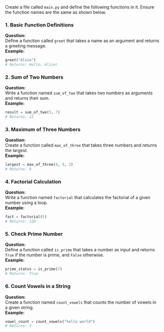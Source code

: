 Create a file called `main.py` and define the following functions in it. Ensure the function names are the same as shown below.

### 1. Basic Function Definitions
**Question:**  
Define a function called `greet` that takes a name as an argument and returns a greeting message.  
**Example:**  
```python
greet("Alice")  
# Returns: Hello, Alice!
```

### 2. Sum of Two Numbers
**Question:**  
Write a function named `sum_of_two` that takes two numbers as arguments and returns their sum.  
**Example:**  
```python
result = sum_of_two(5, 7)  
# Returns: 12
```

### 3. Maximum of Three Numbers
**Question:**  
Create a function called `max_of_three` that takes three numbers and returns the largest.  
**Example:**  
```python
largest = max_of_three(4, 9, 2)  
# Returns: 9
```

### 4. Factorial Calculation
**Question:**  
Write a function named `factorial` that calculates the factorial of a given number using a loop.  
**Example:**  
```python
fact = factorial(5)  
# Returns: 120
```

### 5. Check Prime Number
**Question:**  
Define a function called `is_prime` that takes a number as input and returns `True` if the number is prime, and `False` otherwise.  
**Example:**  
```python
prime_status = is_prime(7)  
# Returns: True
```

### 6. Count Vowels in a String
**Question:**  
Create a function named `count_vowels` that counts the number of vowels in a given string.  
**Example:**  
```python
vowel_count = count_vowels("hello world")  
# Returns: 3
```
